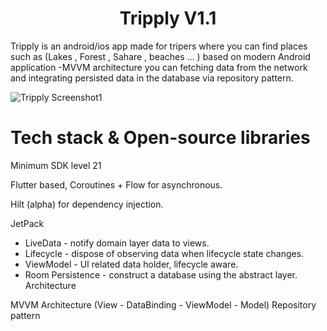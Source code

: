 <div align="center">
  <p>
    <h1> Tripply V1.1</h1></p></div>
Tripply is an android/ios app made for tripers where you can find places such as (Lakes , Forest , Sahare , beaches ... ) based on modern Android application -MVVM architecture you can fetching data from the network and integrating persisted data in the database via repository pattern.

![Tripply Screenshot1](https://user-images.githubusercontent.com/44551268/107062072-2fa77580-67d9-11eb-9aca-75d808252873.png)

# Tech stack & Open-source libraries
Minimum SDK level 21

Flutter based, Coroutines + Flow for asynchronous.

Hilt (alpha) for dependency injection.

JetPack

 - LiveData - notify domain layer data to views. 
 - Lifecycle - dispose of observing data when lifecycle state changes.
 - ViewModel - UI related data holder, lifecycle aware.
 - Room Persistence - construct a database using the abstract layer.
   Architecture

MVVM Architecture (View - DataBinding - ViewModel - Model)
Repository pattern


